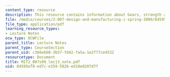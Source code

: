 ```yaml
---
content_type: resource
description: This resource contains information about Gears, strength and gear trains.
file: /media/courses/2-007-design-and-manufacturing-i-spring-2009/84595ef8ed7ce3595826ed18e8207d7f_MIT2_007s09_lec13_note.pdf
file_type: application/pdf
learning_resource_types:
- Lecture Notes
ocw_type: OCWFile
parent_title: Lecture Notes
parent_type: CourseSection
parent_uid: c366ebb8-3b57-fd42-fa5a-1e2f77ce4532
resourcetype: Document
title: MIT2_007s09_lec13_note.pdf
uid: 84595ef8-ed7c-e359-5826-ed18e8207d7f
---
```

